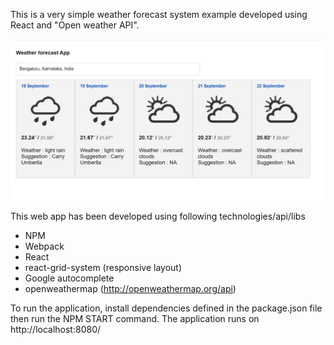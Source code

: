 This is a very simple weather forecast system example developed using React and "Open weather API".

![Sample screenshot](WeatherReport.PNG)

This web app has been developed using following technologies/api/libs
 - NPM
 - Webpack
 - React
 - react-grid-system (responsive layout)
 - Google autocomplete 
 - openweathermap (http://openweathermap.org/api)

To run the application, install dependencies defined in the package.json file then run the NPM START command. The application runs on http://localhost:8080/